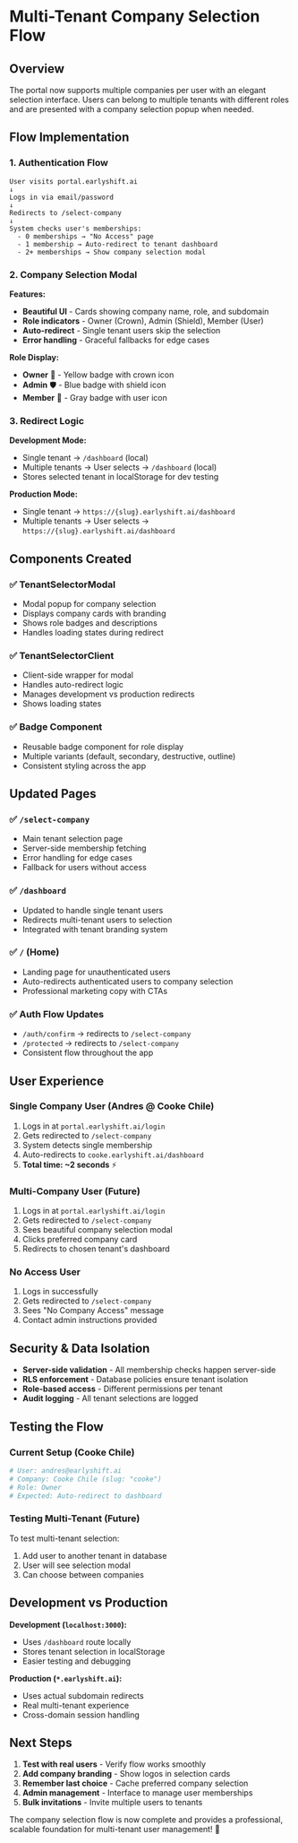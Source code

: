# Multi-Tenant Company Selection Flow

## Overview

The portal now supports multiple companies per user with an elegant selection interface. Users can belong to multiple tenants with different roles and are presented with a company selection popup when needed.

## Flow Implementation

### 1. **Authentication Flow**
```
User visits portal.earlyshift.ai
↓
Logs in via email/password
↓
Redirects to /select-company
↓
System checks user's memberships:
  - 0 memberships → "No Access" page
  - 1 membership → Auto-redirect to tenant dashboard
  - 2+ memberships → Show company selection modal
```

### 2. **Company Selection Modal**

**Features:**
- **Beautiful UI** - Cards showing company name, role, and subdomain
- **Role indicators** - Owner (Crown), Admin (Shield), Member (User)
- **Auto-redirect** - Single tenant users skip the selection
- **Error handling** - Graceful fallbacks for edge cases

**Role Display:**
- **Owner** 👑 - Yellow badge with crown icon
- **Admin** 🛡️ - Blue badge with shield icon  
- **Member** 👤 - Gray badge with user icon

### 3. **Redirect Logic**

**Development Mode:**
- Single tenant → `/dashboard` (local)
- Multiple tenants → User selects → `/dashboard` (local)
- Stores selected tenant in localStorage for dev testing

**Production Mode:**
- Single tenant → `https://{slug}.earlyshift.ai/dashboard`
- Multiple tenants → User selects → `https://{slug}.earlyshift.ai/dashboard`

## Components Created

### ✅ **TenantSelectorModal**
- Modal popup for company selection
- Displays company cards with branding
- Shows role badges and descriptions
- Handles loading states during redirect

### ✅ **TenantSelectorClient**
- Client-side wrapper for modal
- Handles auto-redirect logic
- Manages development vs production redirects
- Shows loading states

### ✅ **Badge Component**
- Reusable badge component for role display
- Multiple variants (default, secondary, destructive, outline)
- Consistent styling across the app

## Updated Pages

### ✅ **`/select-company`**
- Main tenant selection page
- Server-side membership fetching
- Error handling for edge cases
- Fallback for users without access

### ✅ **`/dashboard`**
- Updated to handle single tenant users
- Redirects multi-tenant users to selection
- Integrated with tenant branding system

### ✅ **`/` (Home)**
- Landing page for unauthenticated users
- Auto-redirects authenticated users to company selection
- Professional marketing copy with CTAs

### ✅ **Auth Flow Updates**
- `/auth/confirm` → redirects to `/select-company`
- `/protected` → redirects to `/select-company`
- Consistent flow throughout the app

## User Experience

### **Single Company User (Andres @ Cooke Chile)**
1. Logs in at `portal.earlyshift.ai/login`
2. Gets redirected to `/select-company`
3. System detects single membership
4. Auto-redirects to `cooke.earlyshift.ai/dashboard`
5. **Total time: ~2 seconds** ⚡

### **Multi-Company User (Future)**
1. Logs in at `portal.earlyshift.ai/login`
2. Gets redirected to `/select-company`
3. Sees beautiful company selection modal
4. Clicks preferred company card
5. Redirects to chosen tenant's dashboard

### **No Access User**
1. Logs in successfully
2. Gets redirected to `/select-company`
3. Sees "No Company Access" message
4. Contact admin instructions provided

## Security & Data Isolation

- **Server-side validation** - All membership checks happen server-side
- **RLS enforcement** - Database policies ensure tenant isolation
- **Role-based access** - Different permissions per tenant
- **Audit logging** - All tenant selections are logged

## Testing the Flow

### **Current Setup (Cooke Chile)**
```bash
# User: andres@earlyshift.ai
# Company: Cooke Chile (slug: "cooke")
# Role: Owner
# Expected: Auto-redirect to dashboard
```

### **Testing Multi-Tenant (Future)**
To test multi-tenant selection:
1. Add user to another tenant in database
2. User will see selection modal
3. Can choose between companies

## Development vs Production

**Development (`localhost:3000`):**
- Uses `/dashboard` route locally
- Stores tenant selection in localStorage
- Easier testing and debugging

**Production (`*.earlyshift.ai`):**
- Uses actual subdomain redirects
- Real multi-tenant experience
- Cross-domain session handling

## Next Steps

1. **Test with real users** - Verify flow works smoothly
2. **Add company branding** - Show logos in selection cards  
3. **Remember last choice** - Cache preferred company selection
4. **Admin management** - Interface to manage user memberships
5. **Bulk invitations** - Invite multiple users to tenants

The company selection flow is now complete and provides a professional, scalable foundation for multi-tenant user management! 🎉
